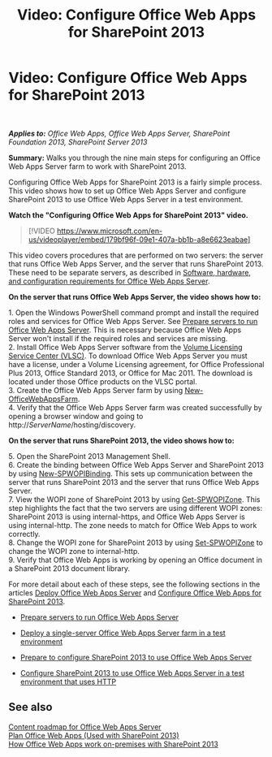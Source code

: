 ﻿---
title: 'Video: Configure Office Web Apps for SharePoint 2013'
TOCTitle: 'Video: Configure Office Web Apps for SharePoint 2013'
ms:assetid: 0c02633f-3839-448b-ae83-24f24c254179
ms:mtpsurl: https://technet.microsoft.com/en-us/library/Dn455088(v=office.15)
ms:contentKeyID: 57419939
ms.date: 03/20/2015
mtps_version: v=office.15
---

# Video: Configure Office Web Apps for SharePoint 2013

 

_**Applies to:** Office Web Apps, Office Web Apps Server, SharePoint Foundation 2013, SharePoint Server 2013_


**Summary:** Walks you through the nine main steps for configuring an Office Web Apps Server farm to work with SharePoint 2013.

Configuring Office Web Apps for SharePoint 2013 is a fairly simple process. This video shows how to set up Office Web Apps Server and configure SharePoint 2013 to use Office Web Apps Server in a test environment.


**Watch the "Configuring Office Web Apps for SharePoint 2013" video.**

> [!VIDEO https://www.microsoft.com/en-us/videoplayer/embed/179bf96f-09e1-407a-bb1b-a8e6623eabae]

This video covers procedures that are performed on two servers: the server that runs Office Web Apps Server, and the server that runs SharePoint 2013. These need to be separate servers, as described in [Software, hardware, and configuration requirements for Office Web Apps Server](plan-office-web-apps-server.md).

**On the server that runs Office Web Apps Server, the video shows how to:**

1\. Open the Windows PowerShell command prompt and install the required roles and services for Office Web Apps Server. See [Prepare servers to run Office Web Apps Server](deploy-office-web-apps-server.md). This is necessary because Office Web Apps Server won't install if the required roles and services are missing.  
2\. Install Office Web Apps Server software from the [Volume Licensing Service Center (VLSC)](https://go.microsoft.com/fwlink/p/?linkid=256561). To download Office Web Apps Server you must have a license, under a Volume Licensing agreement, for Office Professional Plus 2013, Office Standard 2013, or Office for Mac 2011. The download is located under those Office products on the VLSC portal.  
3\. Create the Office Web Apps Server farm by using [New-OfficeWebAppsFarm](https://docs.microsoft.com/powershell/module/officewebapps/new-officewebappsfarm?view=officewebapps-ps).  
4\. Verify that the Office Web Apps Server farm was created successfully by opening a browser window and going to http://*ServerName*/hosting/discovery.

**On the server that runs SharePoint 2013, the video shows how to:**

5\. Open the SharePoint 2013 Management Shell.  
6\. Create the binding between Office Web Apps Server and SharePoint 2013 by using [New-SPWOPIBinding](https://docs.microsoft.com/powershell/module/sharepoint-server/New-SPWOPIBinding?view=sharepoint-ps). This sets up communication between the server that runs SharePoint 2013 and the server that runs Office Web Apps Server.  
7\. View the WOPI zone of SharePoint 2013 by using [Get-SPWOPIZone](https://docs.microsoft.com/powershell/module/sharepoint-server/Get-SPWOPIZone?view=sharepoint-ps). This step highlights the fact that the two servers are using different WOPI zones: SharePoint 2013 is using internal-https, and Office Web Apps Server is using internal-http. The zone needs to match for Office Web Apps to work correctly.  
8\. Change the WOPI zone for SharePoint 2013 by using [Set-SPWOPIZone](https://docs.microsoft.com/powershell/module/sharepoint-server/Set-SPWOPIZone?view=sharepoint-ps) to change the WOPI zone to internal-http.  
9\. Verify that Office Web Apps is working by opening an Office document in a SharePoint 2013 document library.

For more detail about each of these steps, see the following sections in the articles [Deploy Office Web Apps Server](deploy-office-web-apps-server.md) and [Configure Office Web Apps for SharePoint 2013](configure-office-web-apps-for-sharepoint-2013.md).

  - [Prepare servers to run Office Web Apps Server](deploy-office-web-apps-server.md)

  - [Deploy a single-server Office Web Apps Server farm in a test environment](deploy-office-web-apps-server.md)

  - [Prepare to configure SharePoint 2013 to use Office Web Apps Server](configure-office-web-apps-for-sharepoint-2013.md)

  - [Configure SharePoint 2013 to use Office Web Apps Server in a test environment that uses HTTP](configure-office-web-apps-for-sharepoint-2013.md)

## See also


[Content roadmap for Office Web Apps Server](content-roadmap-for-office-web-apps-server.md)  
[Plan Office Web Apps (Used with SharePoint 2013)](plan-office-web-apps-used-with-sharepoint-2013.md)  
[How Office Web Apps work on-premises with SharePoint 2013](how-office-web-apps-work-on-premises-with-sharepoint-2013.md)  
  

[](how-office-web-apps-work-on-premises-with-sharepoint-2013.md)

